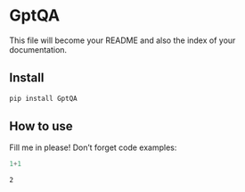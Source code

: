 # GptQA

<!-- WARNING: THIS FILE WAS AUTOGENERATED! DO NOT EDIT! -->

This file will become your README and also the index of your
documentation.

## Install

``` sh
pip install GptQA
```

## How to use

Fill me in please! Don’t forget code examples:

``` python
1+1
```

    2
